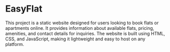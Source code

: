 # EasyFlat
This project is a static website designed for users looking to book flats or apartments online. It provides information about available flats, pricing, amenities, and contact details for inquiries. The website is built using HTML, CSS, and JavaScript, making it lightweight and easy to host on any platform.

